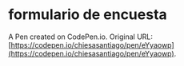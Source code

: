 # formulario de encuesta

A Pen created on CodePen.io. Original URL: [https://codepen.io/chiesasantiago/pen/eYyaowp](https://codepen.io/chiesasantiago/pen/eYyaowp).

